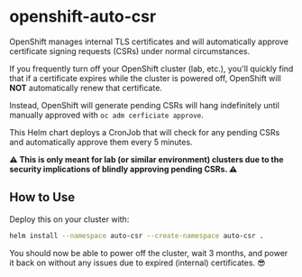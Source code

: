 # openshift-auto-csr

OpenShift manages internal TLS certificates and will automatically approve
certificate signing requests (CSRs) under normal circumstances.

If you frequently turn off your OpenShift cluster (lab, etc.), you'll quickly
find that if a certificate expires while the cluster is powered off, OpenShift
will **NOT** automatically renew that certificate.

Instead, OpenShift will generate pending CSRs will hang indefinitely until
manually approved with `oc adm cerficiate approve`.

This Helm chart deploys a CronJob that will check for any pending CSRs and
automatically approve them every 5 minutes.

**⚠️ This is only meant for lab (or similar environment) clusters due to the
security implications of blindly approving pending CSRs. ⚠️**

## How to Use

Deploy this on your cluster with:

```bash
helm install --namespace auto-csr --create-namespace auto-csr .
```

You should now be able to power off the cluster, wait 3 months, and power it
back on without any issues due to expired (internal) certificates. 😎
